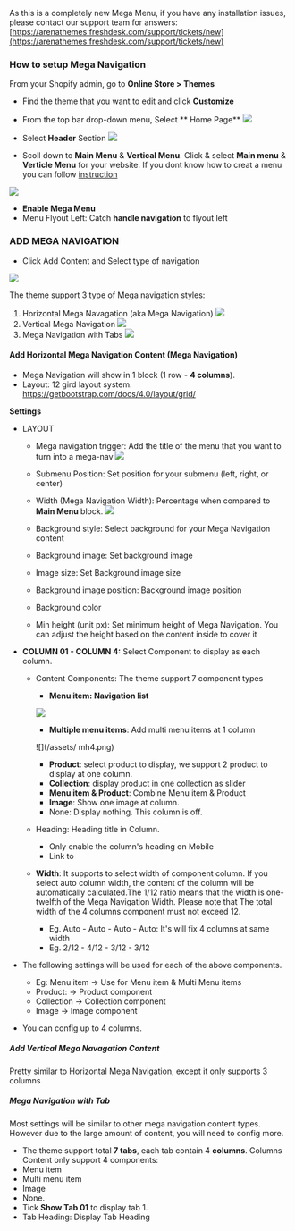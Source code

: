 As this is a completely new Mega Menu, if you have any installation issues, please contact our support team for answers: [https://arenathemes.freshdesk.com/support/tickets/new](https://arenathemes.freshdesk.com/support/tickets/new)

### How to setup Mega Navigation

From your Shopify admin, go to **Online Store &gt; Themes**

* Find the theme that you want to edit and click **Customize**

* From the top bar drop-down menu, Select ** Home Page**
![](/assets/meganav1.png)

* Select **Header** Section
![](/assets/headernav.png)

* Scoll down to **Main Menu** & **Vertical Menu**. Click & select **Main menu** & **Verticle Menu** for your website. If you dont know how to creat a menu you can follow [instruction](https://help.shopify.com/en/manual/sell-online/online-store/menus-and-links/editing-menus#add-a-menu-item)

![](/assets/meganav2.png)

* **Enable Mega Menu**
* Menu Flyout Left: Catch **handle navigation** to flyout left

### ADD MEGA NAVIGATION

* Click Add Content and Select type of navigation

![](/assets/meganav3.png)

The theme support 3 type of Mega navigation styles:

1. Horizontal Mega Navagation  (aka Mega Navigation)
![](/assets/megatype1.png)
2. Vertical Mega Navigation 
![](/assets/megatype2.png)
3. Mega Navigation with Tabs
![](/assets/megatype3.png)

#### Add Horizontal Mega Navigation Content (Mega Navigation)

* Mega Navigation will show in 1 block (1 row - **4 columns**). 
* Layout: 12 gird layout system. https://getbootstrap.com/docs/4.0/layout/grid/

**Settings**
* LAYOUT
  * Mega navigation trigger: Add the title of the menu that you want to turn into a mega-nav
   ![](/assets/mh1.png)

  * Submenu Position: Set position for your submenu (left, right, or center)
  * Width (Mega Navigation Width): Percentage when compared to **Main Menu** block.
  ![](/assets/mh2.png)
  * Background style: Select background for your Mega Navigation content
   * Background image: Set background image
   * Image size: Set Background image size
   * Background image position: Background image position
   * Background color
  * Min height (unit px): Set minimum height of Mega Navigation. You can adjust the height based on the content inside to cover it
  
* **COLUMN 01 - COLUMN 4:** Select Component to display as each column. 
   * Content Components: The theme support 7 component types
     * **Menu item: Navigation list**
     
     ![](/assets/mh3.png)
     * **Multiple menu items**: Add multi menu items at 1 column
     
     ![](/assets/ mh4.png)     
     * **Product**: select product to display, we support 2 product to display at one column.
     * **Collection**: display product in one collection as slider
     * **Menu item & Product**: Combine Menu item & Product
     * **Image**: Show one image at column.
     * None: Display nothing. This column is off.
   * Heading: Heading title in Column.
     * Only enable the column's heading on Mobile
     * Link to
   * **Width**: It supports to select width of component column. If you select auto column width, the content of the column will be automatically calculated.The 1/12 ratio means that the width is one-twelfth of the Mega Navigation Width. Please note that The total width of the 4 columns component must not exceed 12.
     * Eg. Auto - Auto - Auto - Auto: It's will fix 4 columns at same width
     * Eg. 2/12 - 4/12 - 3/12 - 3/12
 * The following settings will be used for each of the above components.
     * Eg: Menu item -> Use for Menu item & Multi Menu items
     * Product: -> Product component
     * Collection -> Collection component
     * Image -> Image component
 * You can config up to 4 columns.
 
##### Add Vertical Mega Navagation Content

Pretty similar to Horizontal Mega Navigation, except it only supports 3 columns
 
##### Mega Navigation with Tab

Most settings will be similar to other mega navigation content types. However due to the large amount of content, you will need to config more.
* The theme support total **7 tabs**, each tab contain 4 **columns**. Columns Content only support 4 components:
 * Menu item
 * Multi menu item
 * Image
 * None.
* Tick **Show Tab 01** to display tab 1.
* Tab Heading: Display Tab Heading


 

